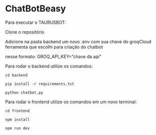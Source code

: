 # ChatBotBeasy

Para executar o TAURUSBOT:

Clone o repositório

Adicione na pasta backend um novo .env com sua chave do groqCloud ferramenta que escolhi para criação do chatbot 

nesse formato: GROQ_API_KEY=”chave da api”

Para rodar o backend utilize os comandos:

`cd backend`

`pip install -r requirements.txt`

`python chatbot.py`

Para rodar o frontend utilize os comandos em um novo terminal:

`cd frontend`

`npm install`

`npm run dev`
